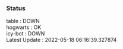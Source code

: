 ### Status


table : DOWN  
hogwarts : OK  
icy-bot : DOWN  
Latest Update : 2022-05-18 06:16:39.327874

